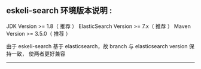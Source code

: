 
  eskeli-search 环境版本说明 : 
---------------------------------------------------------------------
  
  JDK Version >= 1.8（ 推荐 ）
  ElasticSearch Version >= 7.x（ 推荐 ） 
  Maven Version >= 3.5.0（ 推荐 ）
  
  由于 eskeli-search 基于 elasticsearch，故 branch 与 elasticsearch version 保持一致，
  使两者更好兼容

---------------------------------------------------------------------
